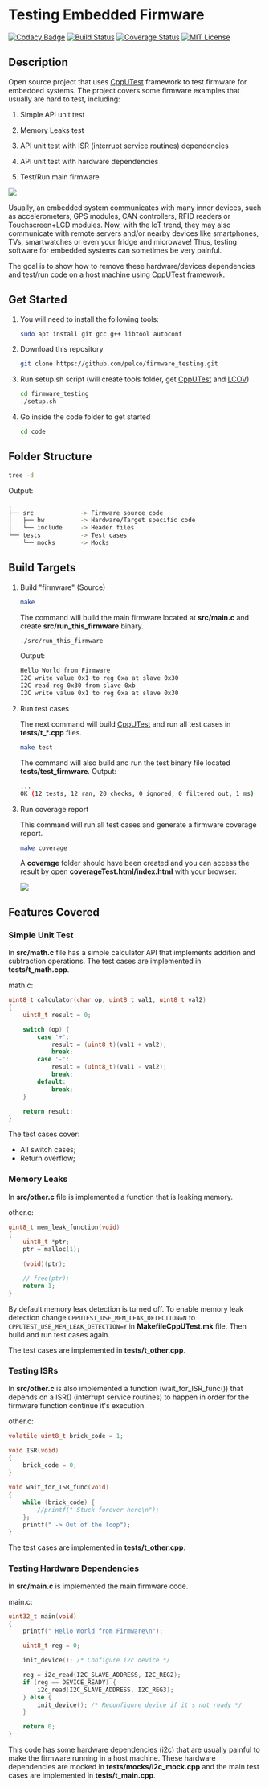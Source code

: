 # Testing Embedded Firmware

[![Codacy Badge](https://api.codacy.com/project/badge/Grade/afe25c5f6f1a4dab8bebad314cf3ce6a)](https://app.codacy.com/project/pelco/firmware_testing/dashboard)
[![Build Status](https://travis-ci.org/pelco/firmware_testing.svg?branch=master)](https://travis-ci.org/pelco/firmware_testing)
[![Coverage Status](https://coveralls.io/repos/github/pelco/firmware_testing/badge.svg?branch=master)](https://coveralls.io/github/pelco/firmware_testing?branch=master)
[![MIT License](https://img.shields.io/badge/license-MIT-blue.svg?style=flat)](https://github.com/pelco/firmware_testing/raw/master/LICENSE)

## Description

Open source project that uses [CppUTest](https://github.com/cpputest/cpputest) framework to test firmware for embedded systems. The project covers some firmware examples that usually are hard to test, including:

1.  Simple API unit test

2.  Memory Leaks test

3.  API unit test with ISR (interrupt service routines) dependencies

4.  API unit test with hardware dependencies

5.  Test/Run main firmware

![](https://github.com/pelco/firmware_testing/blob/master/img/EmbDevice.png)

Usually, an embedded system communicates with many inner devices, such as accelerometers, GPS modules, CAN controllers, RFID readers or Touchscreen+LCD modules. Now, with the IoT trend, they may also communicate with remote servers and/or nearby devices like smartphones, TVs, smartwatches or even your fridge and microwave! Thus, testing software for embedded systems can sometimes be very painful.

The goal is to show how to remove these hardware/devices dependencies and test/run code on a host machine using [CppUTest](https://github.com/cpputest/cpputest) framework.

## Get Started

1.  You will need to install the following tools:
    ```bash
    sudo apt install git gcc g++ libtool autoconf
    ```

2.  Download this repository
    ```bash
    git clone https://github.com/pelco/firmware_testing.git
    ```

3.  Run setup.sh script (will create tools folder, get [CppUTest](https://github.com/cpputest/cpputest) and [LCOV](https://github.com/linux-test-project/lcov))
    ```bash
    cd firmware_testing
    ./setup.sh
    ```

4.  Go inside the code folder to get started
    ```bash
    cd code
    ```

## Folder Structure
```bash
tree -d
```

Output:
```bash
.
├── src             -> Firmware source code
│   ├── hw          -> Hardware/Target specific code
│   └── include     -> Header files
└── tests           -> Test cases
    └── mocks       -> Mocks
```

## Build Targets

1.  Build "firmware" (Source)

    ```bash
    make
    ```

    The command will build the main firmware located at **src/main.c** and create **src/run_this_firmware** binary.
    ```bash
    ./src/run_this_firmware
    ```

    Output:
    ```bash
    Hello World from Firmware
    I2C write value 0x1 to reg 0xa at slave 0x30
    I2C read reg 0x30 from slave 0xb
    I2C write value 0x1 to reg 0xa at slave 0x30
    ```

2.  Run test cases

    The next command will build [CppUTest](https://github.com/cpputest/cpputest) and run all test cases in **tests/t_*.cpp** files.
    ```bash
    make test
    ```

    The command will also build and run the test binary file located  **tests/test_firmware**.
    Output:
    ```bash
    ...
    OK (12 tests, 12 ran, 20 checks, 0 ignored, 0 filtered out, 1 ms)
    ```

3.  Run coverage report

    This command will run all test cases and generate a firmware coverage report. 
    ```bash
    make coverage
    ```

    A **coverage** folder should have been created and you can access the result by open **coverageTest.html/index.html** with your browser:

    ![](https://github.com/pelco/firmware_testing/blob/master/img/lcovRep.png)

## Features Covered

### Simple Unit Test

In **src/math.c** file has a simple calculator API that implements addition and subtraction operations. 
The test cases are implemented in **tests/t_math.cpp**.

math.c:

```C
uint8_t calculator(char op, uint8_t val1, uint8_t val2)
{
    uint8_t result = 0;

    switch (op) {
        case '+':
            result = (uint8_t)(val1 + val2);
            break;
        case '-':
            result = (uint8_t)(val1 - val2);
            break;
        default:
            break;
    }

    return result;
}
```

The test cases cover:
- All switch cases;
- Return overflow;

### Memory Leaks

In **src/other.c** file is implemented a function that is leaking memory. 

other.c:

```C
uint8_t mem_leak_function(void)
{
    uint8_t *ptr;
    ptr = malloc(1);

    (void)(ptr);

    // free(ptr);
    return 1;
}
```

By default memory leak detection is turned off. To enable memory leak detection change `CPPUTEST_USE_MEM_LEAK_DETECTION=N` to `CPPUTEST_USE_MEM_LEAK_DETECTION=Y` in **MakefileCppUTest.mk** file. 
Then build and run test cases again.

The test cases are implemented in **tests/t_other.cpp**.

### Testing ISRs

In **src/other.c** is also implemented a function (wait_for_ISR_func()) that depends on a ISR() (interrupt service routines) to happen in order for the firmware function continue it's execution.

other.c:

```C
volatile uint8_t brick_code = 1;

void ISR(void)
{
    brick_code = 0;
}

void wait_for_ISR_func(void)
{
    while (brick_code) {
        //printf(" Stuck forever here\n");
    };
    printf(" -> Out of the loop");
}

```

The test cases are implemented in **tests/t_other.cpp**.

### Testing Hardware Dependencies

In **src/main.c** is implemented the main firmware code.

main.c:

```C
uint32_t main(void)
{
    printf(" Hello World from Firmware\n");

    uint8_t reg = 0;

    init_device(); /* Configure i2c device */

    reg = i2c_read(I2C_SLAVE_ADDRESS, I2C_REG2);
    if (reg == DEVICE_READY) {
        i2c_read(I2C_SLAVE_ADDRESS, I2C_REG3);
    } else {
        init_device(); /* Reconfigure device if it's not ready */
    }

    return 0;
}
```

This code has some hardware dependencies (i2c) that are usually painful to make the firmware running in a host machine.
These hardware dependencies are mocked in **tests/mocks/i2c_mock.cpp** and the main test cases are implemented in **tests/t_main.cpp**.
